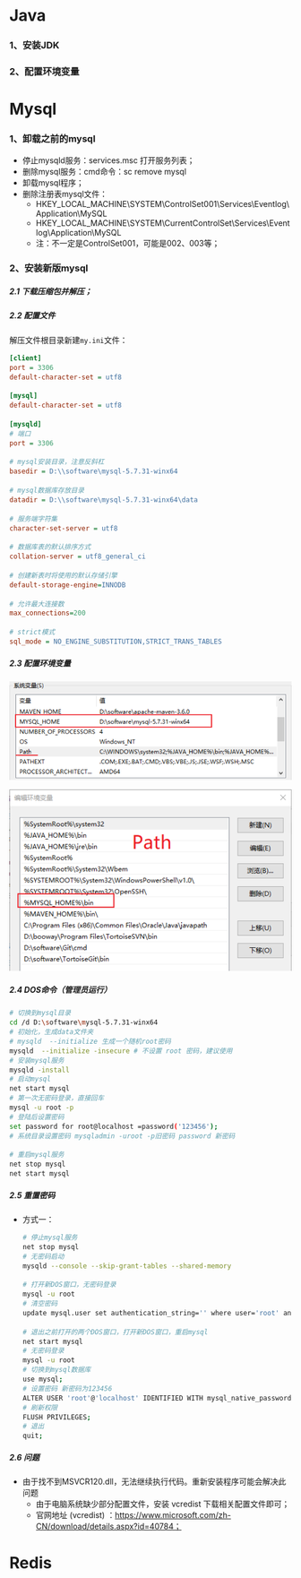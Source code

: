 # Java

### 1、安装JDK

### 2、配置环境变量

# Mysql

### 1、卸载之前的mysql

- 停止mysqld服务：services.msc 打开服务列表；
- 删除mysql服务：cmd命令：sc remove mysql
- 卸载mysql程序；
- 删除注册表mysql文件：
  - HKEY_LOCAL_MACHINE\SYSTEM\ControlSet001\Services\Eventlog\Application\MySQL
  - HKEY_LOCAL_MACHINE\SYSTEM\CurrentControlSet\Services\Eventlog\Application\MySQL
  - 注：不一定是ControlSet001，可能是002、003等；

### 2、安装新版mysql

##### 2.1 下载压缩包并解压；

##### 2.2 配置文件

解压文件根目录新建`my.ini`文件：

```ini
[client]
port = 3306
default-character-set = utf8

[mysql]
default-character-set = utf8

[mysqld]
# 端口
port = 3306

# mysql安装目录，注意反斜杠
basedir = D:\\software\mysql-5.7.31-winx64

# mysql数据库存放目录
datadir = D:\\software\mysql-5.7.31-winx64\data

# 服务端字符集
character-set-server = utf8

# 数据库表的默认排序方式
collation-server = utf8_general_ci

# 创建新表时将使用的默认存储引擎
default-storage-engine=INNODB

# 允许最大连接数
max_connections=200

# strict模式
sql_mode = NO_ENGINE_SUBSTITUTION,STRICT_TRANS_TABLES
```

##### 2.3 配置环境变量

![image-20210626174931928](pictures/image-20210626174931928.png)

![image-20210626174847504](pictures/image-20210626174847504.png)

##### 2.4 DOS命令（管理员运行）

```bash
# 切换到mysql目录
cd /d D:\software\mysql-5.7.31-winx64
# 初始化，生成data文件夹
# mysqld  --initialize 生成一个随机root密码
mysqld  --initialize -insecure # 不设置 root 密码，建议使用
# 安装mysql服务
mysqld -install
# 启动mysql
net start mysql
# 第一次无密码登录，直接回车
mysql -u root -p
# 登陆后设置密码
set password for root@localhost =password('123456');
# 系统目录设置密码 mysqladmin -uroot -p旧密码 password 新密码

# 重启mysql服务
net stop mysql
net start mysql
```

##### 2.5 重置密码

- 方式一：

  ```bash
  # 停止mysql服务 
  net stop mysql
  # 无密码启动
  mysqld --console --skip-grant-tables --shared-memory
  
  # 打开新DOS窗口，无密码登录
  mysql -u root
  # 清空密码
  update mysql.user set authentication_string='' where user='root' and host='localhost';
  
  # 退出之前打开的两个DOS窗口，打开新DOS窗口，重启mysql
  net start mysql
  # 无密码登录
  mysql -u root
  # 切换到mysql数据库
  use mysql;
  # 设置密码 新密码为123456
  ALTER USER 'root'@'localhost' IDENTIFIED WITH mysql_native_password BY '123456';
  # 刷新权限
  FLUSH PRIVILEGES;
  # 退出    
  quit;
  ```

##### 2.6 问题

- 由于找不到MSVCR120.dll，无法继续执行代码。重新安装程序可能会解决此问题
  - 由于电脑系统缺少部分配置文件，安装 vcredist 下载相关配置文件即可；
  - 官网地址 (vcredist) ：https://www.microsoft.com/zh-CN/download/details.aspx?id=40784；

# Redis

### 
